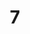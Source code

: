 ---
layout: paintings/painting
title: 7
image: /images/paintings/mdf/JRB Web 07-min.jpg
dimensions: 300mm x 300mm
media: Acrylic on MDF
group: MDF
---